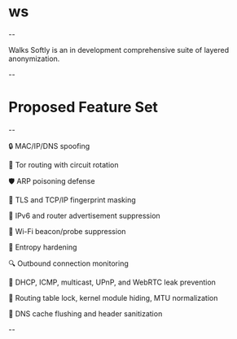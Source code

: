 # ws

--

Walks Softly is an in development comprehensive suite of layered anonymization.

--

# Proposed Feature Set

--

🔒 MAC/IP/DNS spoofing

🧅 Tor routing with circuit rotation

🛡️ ARP poisoning defense

🧬 TLS and TCP/IP fingerprint masking

🚫 IPv6 and router advertisement suppression

📡 Wi-Fi beacon/probe suppression

🧠 Entropy hardening

🔍 Outbound connection monitoring

🧪 DHCP, ICMP, multicast, UPnP, and WebRTC leak prevention

🧰 Routing table lock, kernel module hiding, MTU normalization

🧼 DNS cache flushing and header sanitization

--
